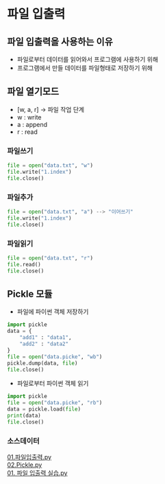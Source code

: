 # 파일 입출력
## 파일 입출력을 사용하는 이유
- 파일로부터 데이터를 읽어와서 프로그램에 사용하기 위해
- 프로그램에서 만들 데이터를 파일형태로 저장하기 위해
## 파일 열기모드
- [w, a, r] -> 파일 작업 단계
- w : write
- a : append
- r : read
### 파일쓰기
```python
file = open("data.txt", "w")
file.write("1.index")
file.close()
```
### 파일추가
```python
file = open("data.txt", "a") --> "이어쓰기"
file.write("1.index")
file.close()
```
### 파일읽기
```python
file = open("data.txt", "r")
file.read()
file.close()
```
## Pickle 모듈
- 파일에 파이썬 객체 저장하기
```python
import pickle
data = {
    "add1" : "data1",
    "add2" : "data2"
}
file = open("data.picke", "wb")
pickle.dump(data, file)
file.close()
```
- 파일로부터 파이썬 객체 읽기
```python
import pickle
file = open("data.picke", "rb")
data = pickle.load(file)
print(data)
file.close()
```

### 소스데이터
[01.파일입출력.py](../code/01.파일입출력.py)  
[02.Pickle.py](../code/02.pickle.py)  
[01. 파일 입출력 실습.py](../code/실습/01.파일_입출력_실습.py)